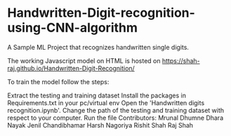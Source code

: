 # Handwritten-Digit-recognition-using-CNN-algorithm
A Sample ML Project that recognizes handwritten single digits.

The working Javascript model on HTML is hosted on https://shah-raj.github.io/Handwritten-Digit-Recognition/

To train the model follow the steps:

Extract the testing and training dataset
Install the packages in Requirements.txt in your pc/virtual env
Open the 'Handwritten digits recognition.ipynb'.
Change the path of the testing and training dataset with respect to your computer.
Run the file
Contributors:
Mrunal Dhumne
Dhara Nayak
Jenil Chandibhamar
Harsh Nagoriya
Rishit Shah
Raj Shah
